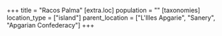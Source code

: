 +++
title = "Racos Palma"
[extra.loc]
population = ""
[taxonomies]
location_type = ["island"]
parent_location = ["L'Illes Apgarie", "Sanery", "Apgarian Confederacy"]
+++

